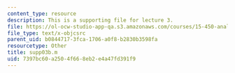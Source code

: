 ```yaml
---
content_type: resource
description: This is a supporting file for lecture 3.
file: https://ol-ocw-studio-app-qa.s3.amazonaws.com/courses/15-450-analytics-of-finance-fall-2010/7397bc60a2504f668eb2e4a47fd391f9_supp03b.m
file_type: text/x-objcsrc
parent_uid: b0844717-3fca-1706-a0f8-b2830b3598fa
resourcetype: Other
title: supp03b.m
uid: 7397bc60-a250-4f66-8eb2-e4a47fd391f9
---
```

